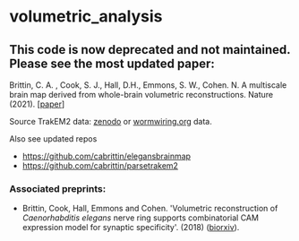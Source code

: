 # volumetric_analysis

## This code is now deprecated and not maintained. Please see the most updated paper:


Brittin, C. A. , Cook, S. J., Hall, D.H., Emmons, S. W., Cohen. N. A multiscale brain map derived from whole-brain volumetric reconstructions. Nature (2021). [[paper](https://dx.doi.org/10.1038/s41586-021-03284-x)] 

Source TrakEM2 data: [zenodo](https://zenodo.org/record/4383277#.X-wK5tZOk-I) or [wormwiring.org](http://wormwiring.org/) data.

Also see updated repos
* https://github.com/cabrittin/elegansbrainmap
* https://github.com/cabrittin/parsetrakem2

### Associated preprints:
* Brittin, Cook, Hall, Emmons and Cohen. 'Volumetric reconstruction of *Caenorhabditis elegans* nerve ring supports combinatorial CAM expression model for synaptic specificity'. (2018) ([biorxiv](https://www.biorxiv.org/content/early/2018/12/04/485771)). 


